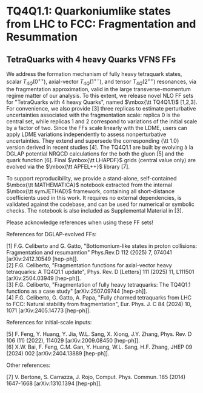 # TQ4Q1.1: Quarkoniumlike states from LHC to FCC: Fragmentation and Resummation
## TetraQuarks with 4 heavy Quarks VFNS FFs

We address the formation mechanism of fully heavy tetraquark states, scalar $T_{4Q}(0^{++})$, axial-vector $T_{4Q}(1^{+-})$, and tensor $T_{4Q}(2^{++})$ resonances, via the fragmentation approximation, valid in the large transverse-momentum regime matter of our analysis. To this extent, we release novel NLO FF sets for "TetraQuarks with 4 heavy Quarks", named $\mbox{\tt TQ4Q1.1}$ [1,2,3]. 
For convenience, we also provide [3] three replicas to estimate perturbative uncertainties associated with the fragmentation scale: replica 0 is the central set, while replicas 1 and 2 correspond to variations of the initial scale by a factor of two. Since the FFs scale linearly with the LDME, users can apply LDME variations independently to assess nonperturbative uncertainties.
They extend and supersede the corresponding {\tt 1.0} version derived in recent studies [4]. The TQ4Q1.1 are built by evolving à la DGLAP potential NRQCD calculations for the both the gluon [5] and the quark function [6]. Final $\mbox{\tt LHAPDF}$ grids (central value only) are evolved via the $\mbox{\tt APFEL++}$ library [7].

To support reproducibility, we provide a stand-alone, self-contained $\mbox{\tt MATHEMATICA}$ notebook extracted from the internal $\mbox{\tt symJETHAD}$ framework, containing all short-distance coefficients used in this work. It requires no external dependencies, is validated against the codebase, and can be used for numerical or symbolic checks. The notebook is also included as Supplemental Material in [3].

Please acknowledge references when using these FF sets!  

References for DGLAP-evolved FFs:

[1] F.G. Celiberto and G. Gatto, "Bottomonium-like states in proton collisions: Fragmentation and resumamtion" Phys.Rev.D 112 (2025) 7, 074041 [arXiv:2412.10549  [hep-ph]].  
[2] F.G. Celiberto, "Fragmentation functions for axial-vector heavy tetraquarks: A TQ4Q1.1 update", Phys. Rev. D [Letters] 111 (2025) 11, L111501  [arXiv:2504.03949 [hep-ph]].  
[3] F.G. Celiberto, "Fragmentation of fully heavy tetraquarks: The TQ4Q1.1 functions as a case study" [arXiv:2507.09744 [hep-ph]].  
[4] F.G. Celiberto, G. Gatto, A. Papa, "Fully charmed tetraquarks from LHC to FCC: Natural stability from fragmentation", Eur. Phys. J. C 84 (2024) 10, 1071 [arXiv:2405.14773 [hep-ph]].  

References for initial-scale inputs:

[5] F. Feng, Y. Huang, Y. Jia, W.L. Sang, X. Xiong, J.Y. Zhang, Phys. Rev. D 106 (11) (2022), 114029 [arXiv:2009.08450 [hep-ph]].    
[6] X.W. Bai, F. Feng, C.M. Gan, Y. Huang, W.L. Sang, H.F. Zhang, JHEP 09 (2024) 002 [arXiv:2404.13889 [hep-ph]].   

Other references:

[7] V. Bertone, S. Carrazza, J. Rojo, Comput. Phys. Commun. 185 (2014) 1647-1668 [arXiv:1310.1394 [hep-ph]].  
